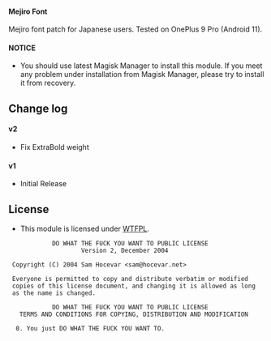#### Mejiro Font

Mejiro font patch for Japanese users.
Tested on OnePlus 9 Pro (Android 11).

#### NOTICE

* You should use latest Magisk Manager to install this module. If you meet any problem under installation from Magisk Manager, please try to install it from recovery.

## Change log

#### v2
* Fix ExtraBold weight

#### v1
* Initial Release

## License

- This module is licensed under [WTFPL](http://www.wtfpl.net/).

```
            DO WHAT THE FUCK YOU WANT TO PUBLIC LICENSE
                    Version 2, December 2004

 Copyright (C) 2004 Sam Hocevar <sam@hocevar.net>

 Everyone is permitted to copy and distribute verbatim or modified
 copies of this license document, and changing it is allowed as long
 as the name is changed.

            DO WHAT THE FUCK YOU WANT TO PUBLIC LICENSE
   TERMS AND CONDITIONS FOR COPYING, DISTRIBUTION AND MODIFICATION

  0. You just DO WHAT THE FUCK YOU WANT TO.
```